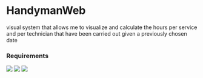 # HandymanWeb

visual system that allows me to visualize and calculate the hours per service and per technician that have been carried out given a previously chosen date

### Requirements

![](https://img.shields.io/badge/Node-16.15.1-blue?style=plastic&logo=Node.js) 
![](https://img.shields.io/badge/Angular-13-blue?style=plastic&logo=Angular)
![](https://img.shields.io/badge/Bootstrap-5.2.x-blue?style=plastic&logo=Bootstrap)
